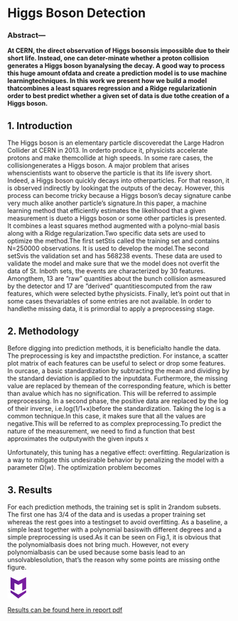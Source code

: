 # Higgs Boson Detection

### Abstract—
**At CERN, the direct observation of Higgs bosonsis impossible due to their short life. Instead, one can deter-minate whether a proton collision generates a Higgs boson byanalysing the decay. A good way to process this huge amount ofdata and create a prediction model is to use machine learningtechniques. In this work we present how we build a model thatcombines a least squares regression and a Ridge regularizationin order to best predict whether a given set of data is due tothe creation of a Higgs boson.**

## 1. Introduction
The  Higgs  boson  is  an  elementary  particle  discoveredat  the  Large  Hadron  Collider  at  CERN  in  2013.  In  orderto  produce  it,  physicists  accelerate  protons  and  make  themcollide  at  high  speeds.  In  some  rare  cases,  the  collisiongenerates a Higgs boson. A major problem that arises whenscientists  want  to  observe  the  particle  is  that  its  life  isvery short. Indeed, a Higgs boson quickly decays into otherparticles. For that reason, it is observed indirectly by lookingat  the  outputs  of  the  decay.  However,  this  process  can become tricky because a Higgs boson’s decay signature canbe very much alike another particle’s signature.In  this  paper,  a  machine  learning  method  that  efficiently estimates  the  likelihood  that  a  given  measurement  is  dueto  a  Higgs  boson  or  some  other  particles  is  presented.  It combines a least squares method augmented with a polyno-mial basis along with a Ridge regularization.Two  specific  data  sets  are  used  to  optimize  the  method.The  first  setStis  called  the  training  set  and  contains N=250000 observations. It is used to develop the model.The  second  setSvis  the  validation  set  and  has  568238 events. These data are used to validate the model and make sure  that  we  the  model  does  not  overfit  the  data  of St.  Inboth sets, the events are characterized by 30 features. Amongthem,  13  are  ”raw”  quantities  about  the  bunch  collision  asmeasured  by  the  detector  and  17  are  ”derived”  quantitiescomputed  from  the  raw  features,  which  were  selected  bythe physicists. Finally, let’s point out that in some cases thevariables of some entries are not available. In order to handlethe  missing  data,  it  is  primordial  to  apply  a  preprocessing stage.

## 2. Methodology
Before  digging  into  prediction  methods,  it  is  beneficialto  handle  the  data.  The  preprocessing  is  key  and  impactsthe  prediction.  For  instance,  a  scatter  plot  matrix  of  each features can be useful to select or drop some features. In ourcase,  a  basic  standardization  by  subtracting  the  mean  and dividing  by  the  standard  deviation  is  applied  to  the  inputdata.  Furthermore,  the  missing  value  are  replaced  by  themean  of  the  corresponding  feature,  which  is  better  than  avalue which has no signification. This will be referred to assimple  preprocessing.  In  a  second  phase,  the  positive  data are replaced by the log of their inverse, i.e.log(1/1+x)before the standardization. Taking the log is a common technique.In  this  case,  it  makes  sure  that  all  the  values  are  negative.This will be referred to as complex preprocessing.To predict the nature of the measurement, we need to find a function that best approximates the outputywith the given inputs x


Unfortunately, this tuning has a negative effect: overfitting. Regularization is a way to mitigate this undesirable behavior  by  penalizing  the  model  with  a  parameter Ω(w).  The optimization problem becomes

## 3. Results
For each prediction methods, the training set is split in 2random subsets. The first one has 3/4 of the data and is usedas a proper training set whereas the rest goes into a testingset to avoid overfitting. As a baseline, a simple least together with a polynomial basiswith  different  degrees  and  a  simple  preprocessing  is  used.As it can be seen on Fig.1, it is obvious that the polynomialbasis does not bring much. However, not every polynomialbasis can be used because some basis lead to an unsolvablesolution, that’s the reason why some points are missing onthe figure.  

![MSE w.r.t polynomial degree for direct least squares method](https://github.com/adam-p/markdown-here/raw/master/src/common/images/icon48.png "Logo Title Text 1")


[Results can be found here in report pdf](HiggsBoson_detection/report/bazinga-submission.pdf)

